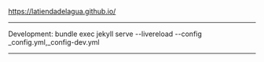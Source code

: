 
https://latiendadelagua.github.io/

---

Development:
bundle exec jekyll serve --livereload --config _config.yml,_config-dev.yml

---

